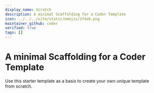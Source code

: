 ```yaml
---
display_name: Scratch
description: A minimal Scaffolding for a Coder Template
icon: ../../../site/static/emojis/1f4e6.png
maintainer_github: coder
verified: true
tags: []
---
```


# A minimal Scaffolding for a Coder Template

Use this starter template as a basis to create your own unique template from scratch.
